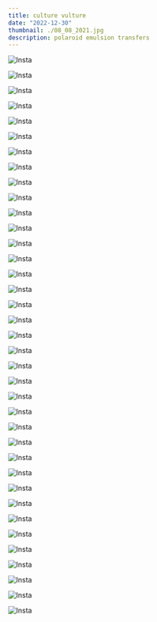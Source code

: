 ```yaml
---
title: culture vulture
date: "2022-12-30"
thumbnail: ./08_08_2021.jpg
description: polaroid emulsion transfers
---
```


<div class="kg-card kg-image-card kg-width-card">

![Insta](./06_21_2021.jpeg)

</div>

<div class="kg-card kg-image-card kg-width-card">

![Insta](./06_22_2021.jpeg)

</div>
<div class="kg-card kg-image-card kg-width-card">

![Insta](./06_23_2021.jpeg)

</div>
<div class="kg-card kg-image-card kg-width-card">

![Insta](./06_21_2021.jpeg)

</div>
<div class="kg-card kg-image-card kg-width-card">

![Insta](./06_24_2021.jpeg)

</div>
<div class="kg-card kg-image-card kg-width-card">

![Insta](./06_29_2021.jpeg)

</div>
<div class="kg-card kg-image-card kg-width-card">

![Insta](./07_05_2021.jpeg)

</div>
<div class="kg-card kg-image-card kg-width-card">

![Insta](./07_12_2021.jpeg)

</div>
<div class="kg-card kg-image-card kg-width-card">

![Insta](./07_19_2021.jpg)

</div>
<div class="kg-card kg-image-card kg-width-card">

![Insta](./07_26_2021.jpeg)

</div>
<div class="kg-card kg-image-card kg-width-card">

![Insta](./08_01_2021.jpeg)

</div>
<div class="kg-card kg-image-card kg-width-card">

![Insta](./08_08_2021.jpg)

</div>
<div class="kg-card kg-image-card kg-width-card">

![Insta](./08_16_2021_06.png)

</div>
<div class="kg-card kg-image-card kg-width-card">

![Insta](./08_22_2021_02.jpg)

</div>
<div class="kg-card kg-image-card kg-width-card">

![Insta](./08_29_2021_05.jpg)

</div>
<div class="kg-card kg-image-card kg-width-card">

![Insta](./09_05_2021_06.jpg)

</div>
<div class="kg-card kg-image-card kg-width-card">

![Insta](./09_12_2021_08.jpg)

</div>
<div class="kg-card kg-image-card kg-width-card">

![Insta](./09_19_2021_01.jpeg)

</div>
<div class="kg-card kg-image-card kg-width-card">

![Insta](./09_26_2021.jpg)

</div>
<div class="kg-card kg-image-card kg-width-card">

![Insta](./10_10_2021_03.jpg)

</div>
<div class="kg-card kg-image-card kg-width-card">

![Insta](./10_15_2021.jpg)

</div>

<div class="kg-card kg-image-card kg-width-card">

![Insta](./10_22_2021_01.jpg)

</div>
<div class="kg-card kg-image-card kg-width-card">

![Insta](./10_29_2021_02.jpg)

</div>
<div class="kg-card kg-image-card kg-width-card">

![Insta](./11_06_2021_02.jpg)

</div>

<div class="kg-card kg-image-card kg-width-card">

![Insta](./12_03_2021_04.jpg)

</div>

<div class="kg-card kg-image-card kg-width-card">

![Insta](./12_05_2021.jpeg)

</div>

<div class="kg-card kg-image-card kg-width-card">

![Insta](./12_19_2021_03.jpg)

</div>

<div class="kg-card kg-image-card kg-width-card">

![Insta](./01_02_2022.jpeg)

</div>

<div class="kg-card kg-image-card kg-width-card">

![Insta](./01_09_2022_05.jpg)

</div>

<div class="kg-card kg-image-card kg-width-card">

![Insta](./01_16_2022_04.jpg)

</div>

<div class="kg-card kg-image-card kg-width-card">

![Insta](./01_23_2022_05.jpg)

</div>

<div class="kg-card kg-image-card kg-width-card">

![Insta](./02_06_2022_07.jpg)

</div>

<div class="kg-card kg-image-card kg-width-card">

![Insta](./02_13_2022_06.jpg)

</div>

<div class="kg-card kg-image-card kg-width-card">

![Insta](./02_20_2022_03.jpg)

</div>

<div class="kg-card kg-image-card kg-width-card">

![Insta](./03_06_2022_03.jpg)

</div>

<div class="kg-card kg-image-card kg-width-card">

![Insta](./03_26_2022.jpg)

</div>

<div class="kg-card kg-image-card kg-width-card">

![Insta](./sandpoint-for-print-small-02.jpeg)

</div>
